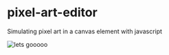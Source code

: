 # pixel-art-editor
Simulating pixel art in a canvas element with javascript


![lets gooooo](https://github.com/joaogabrielferr/pixel-art-editor/assets/59519370/203d1a1d-8b98-40aa-ac8e-58c1831d4a37)
